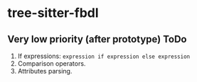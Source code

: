 # tree-sitter-fbdl

## Very low priority (after prototype) ToDo

1. If expressions: `expression if expression else expression`
2. Comparison operators.
3. Attributes parsing.
